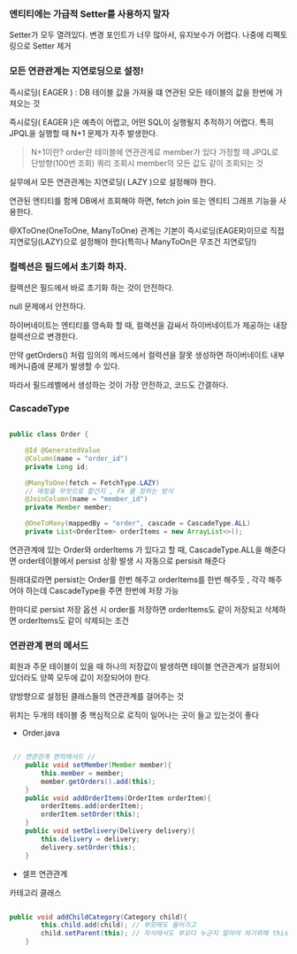 ### 엔티티에는 가급적 Setter를 사용하지 말자

Setter가 모두 열려있다. 변경 포인트가 너무 많아서, 유지보수가 어렵다. 나중에 리펙토링으로 Setter 제거

### 모든 연관관계는 지연로딩으로 설정!

즉시로딩( EAGER ) : DB 테이블 값을 가져올 떄 연관된 모든 테이블의 값을 한번에 가져오는 것

즉시로딩( EAGER )은 예측이 어렵고, 어떤 SQL이 실행될지 추적하기 어렵다. 특히 JPQL을 실행할 때 N+1 문제가 자주 발생한다.

> N+1이란? order란 테이블에 연관관계로 member가 있다 가정할 때 JPQL로 단방향(100번 조회) 쿼리 조회시 member의 모든 값도 같이 조회되는 것 

실무에서 모든 연관관계는 지연로딩( LAZY )으로 설정해야 한다.

연관된 엔티티를 함께 DB에서 조회해야 하면, fetch join 또는 엔티티 그래프 기능을 사용한다.

@XToOne(OneToOne, ManyToOne) 관계는 기본이 즉시로딩(EAGER)이므로 직접 지연로딩(LAZY)으로 설정해야 한다(특히나 ManyToOn은 무조건 지연로딩!)


### 컬렉션은 필드에서 초기화 하자.

컬렉션은 필드에서 바로 초기화 하는 것이 안전하다.

null 문제에서 안전하다.

하이버네이트는 엔티티를 영속화 할 때, 컬랙션을 감싸서 하이버네이트가 제공하는 내장 컬렉션으로 변경한다. 

만약 getOrders() 처럼 임의의 메서드에서 컬력션을 잘못 생성하면 하이버네이트 내부 메커니즘에 문제가 발생할 수 있다. 

따라서 필드레벨에서 생성하는 것이 가장 안전하고, 코드도 간결하다.


### CascadeType

```java

public class Order {

    @Id @GeneratedValue
    @Column(name = "order_id")
    private Long id;

    @ManyToOne(fetch = FetchType.LAZY)
    // 매핑을 무엇으로 할건지 , Fk 를 정하는 방식
    @JoinColumn(name = "member_id")
    private Member member;

    @OneToMany(mappedBy = "order", cascade = CascadeType.ALL)
    private List<OrderItem> orderItems = new ArrayList<>();

```

연관관계에 있는 Order와 orderItems 가 있다고 할 때, CascadeType.ALL을 해준다면 order테이블에서 persist 상황 발생 시 자동으로 persisit 해준다

원래대로라면 persist는 Order를 한번 해주고 orderItems를 한번 해주듯 , 각각 해주어야 하는데 CascadeType을 주면 한번에 저장 가능

한마디로 persist 저장 옵션 시 order를 저장하면 orderItems도 같이 저장되고 삭제하면 orderItems도 같이 삭제되는 조건 



### 연관관계 편의 메서드

회원과 주문 테이블이 있을 때 하나의 저장값이 발생하면 테이블 연관관계가 설정되어 있더라도 양쪽 모두에 값이 저장되어야 한다.

양방향으로 설정된 클래스들의 연관관계를 걸어주는 것

위치는 두개의 테이블 중 핵심적으로 로직이 일어나는 곳이 들고 있는것이 좋다

- Order.java

```java

 // 연관관계 편의메서드 //
    public void setMember(Member member){
        this.member = member;
        member.getOrders().add(this);
    }
    public void addOrderItems(OrderItem orderItem){
        orderItems.add(orderItem);
        orderItem.setOrder(this);
    }
    public void setDelivery(Delivery delivery){
        this.delivery = delivery;
        delivery.setOrder(this);
    }


```

- 셀프 연관관계

카테고리 클래스

```java

public void addChildCategory(Category child){
        this.child.add(child); // 부모에도 들어가고 
        child.setParent(this); // 자식에서도 부모다 누군지 알아야 하기위해 this를 넣어준다
    }

```

